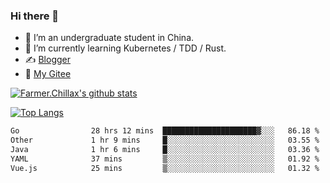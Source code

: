 ### Hi there 👋

- 🔭 I’m an undergraduate student in China.
- 🌱 I’m currently learning Kubernetes / TDD / Rust.
- ✍️ [Blogger](https://blog.farmer233.top)
- 🤔 [My Gitee](https://gitee.com/Farmer-chong)


[![Farmer.Chillax's github stats](https://github-readme-stats.vercel.app/api?username=FarmerChillax)](https://github.com/anuraghazra/github-readme-stats)

[![Top Langs](https://github-readme-stats.vercel.app/api/top-langs/?username=FarmerChillax&layout=compact&hide=html,css,javascript)](https://github.com/anuraghazra/github-readme-stats)


<a href="https://wakatime.com/@Farmer"> </a>
          <!--START_SECTION:waka-->

```txt
Go                28 hrs 12 mins  █████████████████████▓░░░   86.18 %
Other             1 hr 9 mins     █░░░░░░░░░░░░░░░░░░░░░░░░   03.55 %
Java              1 hr 6 mins     █░░░░░░░░░░░░░░░░░░░░░░░░   03.36 %
YAML              37 mins         ▒░░░░░░░░░░░░░░░░░░░░░░░░   01.92 %
Vue.js            25 mins         ▒░░░░░░░░░░░░░░░░░░░░░░░░   01.32 %
```

<!--END_SECTION:waka-->



<!--
**Farmer-chong/Farmer-chong** is a ✨ _special_ ✨ repository because its `README.md` (this file) appears on your GitHub profile.

Here are some ideas to get you started:

- 🔭 I’m currently working on ...
- 🌱 I’m currently learning ...
- 👯 I’m looking to collaborate on ...
- 🤔 I’m looking for help with ...
- 💬 Ask me about ...
- 📫 How to reach me: ...
- 😄 Pronouns: ...
- ⚡ Fun fact: ...
-->
